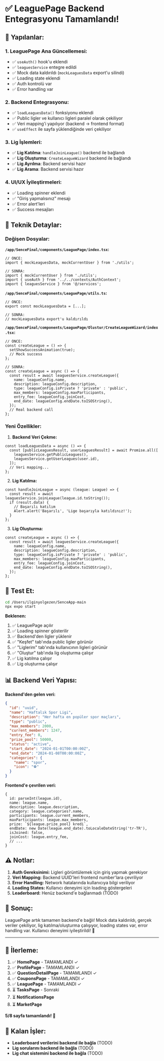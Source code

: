 # ✅ LeaguePage Backend Entegrasyonu Tamamlandı!

## 🎯 Yapılanlar:

### 1. **LeaguePage Ana Güncellemesi:**
- ✅ `useAuth()` hook'u eklendi
- ✅ `leaguesService` entegre edildi
- ✅ Mock data kaldırıldı (`mockLeaguesData` export'u silindi)
- ✅ Loading state eklendi
- ✅ Auth kontrolü var
- ✅ Error handling var

### 2. **Backend Entegrasyonu:**
- ✅ `loadLeaguesData()` fonksiyonu eklendi
- ✅ Public ligler ve kullanıcı ligleri paralel olarak çekiliyor
- ✅ Veri mapping'i yapılıyor (backend → frontend format)
- ✅ `useEffect` ile sayfa yüklendiğinde veri çekiliyor

### 3. **Lig İşlemleri:**
- ✅ **Lig Katılma**: `handleJoinLeague()` backend ile bağlandı
- ✅ **Lig Oluşturma**: `CreateLeagueWizard` backend ile bağlandı
- ✅ **Lig Ayrılma**: Backend servisi hazır
- ✅ **Lig Arama**: Backend servisi hazır

### 4. **UI/UX İyileştirmeleri:**
- ✅ Loading spinner eklendi
- ✅ "Giriş yapmalısınız" mesajı
- ✅ Error alert'leri
- ✅ Success mesajları

## 🔧 Teknik Detaylar:

### **Değişen Dosyalar:**

**`/app/SenceFinal/components/LeaguePage/index.tsx`:**
```tsx
// ÖNCE:
import { mockLeaguesData, mockCurrentUser } from './utils';

// SONRA:
import { mockCurrentUser } from './utils';
import { useAuth } from '../../contexts/AuthContext';
import { leaguesService } from '@/services';
```

**`/app/SenceFinal/components/LeaguePage/utils.ts`:**
```tsx
// ÖNCE:
export const mockLeaguesData = [...];

// SONRA:
// mockLeaguesData export'u kaldırıldı
```

**`/app/SenceFinal/components/LeaguePage/Olustur/CreateLeagueWizard/index.tsx`:**
```tsx
// ÖNCE:
const createLeague = () => {
  setShowSuccessAnimation(true);
  // Mock success
};

// SONRA:
const createLeague = async () => {
  const result = await leaguesService.createLeague({
    name: leagueConfig.name,
    description: leagueConfig.description,
    type: leagueConfig.isPrivate ? 'private' : 'public',
    max_members: leagueConfig.maxParticipants,
    entry_fee: leagueConfig.joinCost,
    end_date: leagueConfig.endDate.toISOString(),
  });
  // Real backend call
};
```

### **Yeni Özellikler:**

1. **Backend Veri Çekme:**
```tsx
const loadLeaguesData = async () => {
  const [publicLeaguesResult, userLeaguesResult] = await Promise.all([
    leaguesService.getPublicLeagues(),
    leaguesService.getUserLeagues(user.id),
  ]);
  // Veri mapping...
};
```

2. **Lig Katılma:**
```tsx
const handleJoinLeague = async (league: League) => {
  const result = await leaguesService.joinLeague(league.id.toString());
  if (result.data) {
    // Başarılı katılım
    Alert.alert('Başarılı', 'Lige başarıyla katıldınız!');
  }
};
```

3. **Lig Oluşturma:**
```tsx
const createLeague = async () => {
  const result = await leaguesService.createLeague({
    name: leagueConfig.name,
    description: leagueConfig.description,
    type: leagueConfig.isPrivate ? 'private' : 'public',
    max_members: leagueConfig.maxParticipants,
    entry_fee: leagueConfig.joinCost,
    end_date: leagueConfig.endDate.toISOString(),
  });
};
```

## 🚀 Test Et:

```bash
cd /Users/ilginyolgezen/SenceApp-main
npx expo start
```

**Beklenen:**
1. ✅ LeaguePage açılır
2. ✅ Loading spinner gösterilir
3. ✅ Backend'den ligler yüklenir
4. ✅ "Keşfet" tab'ında public ligler görünür
5. ✅ "Liglerim" tab'ında kullanıcının ligleri görünür
6. ✅ "Oluştur" tab'ında lig oluşturma çalışır
7. ✅ Lig katılma çalışır
8. ✅ Lig oluşturma çalışır

## 📊 Backend Veri Yapısı:

**Backend'den gelen veri:**
```json
{
  "id": "uuid",
  "name": "Haftalık Spor Ligi",
  "description": "Her hafta en popüler spor maçları",
  "type": "public",
  "max_members": 2000,
  "current_members": 1247,
  "entry_fee": 0,
  "prize_pool": 50000,
  "status": "active",
  "start_date": "2024-01-01T00:00:00Z",
  "end_date": "2024-01-08T00:00:00Z",
  "categories": {
    "name": "spor",
    "icon": "⚽"
  }
}
```

**Frontend'e çevrilen veri:**
```tsx
{
  id: parseInt(league.id),
  name: league.name,
  description: league.description,
  category: league.categories?.name,
  participants: league.current_members,
  maxParticipants: league.max_members,
  prize: `${league.prize_pool} kredi`,
  endDate: new Date(league.end_date).toLocaleDateString('tr-TR'),
  isJoined: false,
  joinCost: league.entry_fee,
  // ...
}
```

## ⚠️ Notlar:

1. **Auth Gereksinimi:** Ligleri görüntülemek için giriş yapmak gerekiyor
2. **Veri Mapping:** Backend UUID'leri frontend number'lara çevriliyor
3. **Error Handling:** Network hatalarında kullanıcıya bilgi veriliyor
4. **Loading States:** Kullanıcı deneyimi için loading göstergeleri
5. **Leaderboard:** Henüz backend'e bağlanmadı (TODO)

## 🎉 Sonuç:

LeaguePage artık tamamen backend'e bağlı! Mock data kaldırıldı, gerçek veriler çekiliyor, lig katılma/oluşturma çalışıyor, loading states var, error handling var. Kullanıcı deneyimi iyileştirildi! 🚀

---

## 📝 İlerleme:

1. ✅ **HomePage** - TAMAMLANDI ✓
2. ✅ **ProfilePage** - TAMAMLANDI ✓  
3. ✅ **QuestionDetailPage** - TAMAMLANDI ✓
4. ✅ **CouponsPage** - TAMAMLANDI ✓
5. ✅ **LeaguePage** - TAMAMLANDI ✓
6. ⏳ **TasksPage** - Sonraki
7. ⏳ **NotificationsPage**
8. ⏳ **MarketPage**

**5/8 sayfa tamamlandı! 🎉**

## 🔄 Kalan İşler:

- **Leaderboard verilerini backend ile bağla** (TODO)
- **Lig sorularını backend ile bağla** (TODO)
- **Lig chat sistemini backend ile bağla** (TODO)



